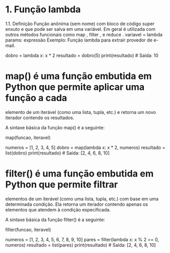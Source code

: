 
# 1. Função lambda
1.1. Definição
Função anônima (sem nome) com bloco de código super enxuto e
que pode ser salva em uma
variável. Em geral é utilizada com outros métodos funcionais
como map , filter , e reduce .
variavel = lambda params: expressão
Exemplo: Função lambda para extrair provedor de e-mail.


dobro = lambda x: x * 2
resultado = dobro(5)
print(resultado)  # Saída: 10

# map() é uma função embutida em Python que permite aplicar uma função a cada
elemento de um iterável (como uma lista, tupla, etc.)
e retorna um novo iterador contendo os resultados.

A sintaxe básica da função map() é a seguinte:

map(funcao, iteravel)

numeros = [1, 2, 3, 4, 5]
dobro = map(lambda x: x * 2, numeros)
resultado = list(dobro)
print(resultado)  # Saída: [2, 4, 6, 8, 10]

# filter() é uma função embutida em Python que permite filtrar
elementos de um iterável (como uma lista, tupla, etc.)
com base em uma determinada condição.
Ela retorna um iterador contendo apenas os elementos que atendem à
condição especificada.

A sintaxe básica da função filter() é a seguinte:

filter(funcao, iteravel)

numeros = [1, 2, 3, 4, 5, 6, 7, 8, 9, 10]
pares = filter(lambda x: x % 2 == 0, numeros)
resultado = list(pares)
print(resultado)  # Saída: [2, 4, 6, 8, 10]
